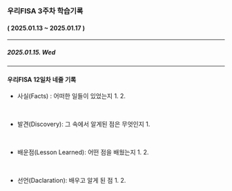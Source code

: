 ### 우리FISA 3주차 학습기록
#### ( 2025.01.13 ~ 2025.01.17 )
***
##### 2025.01.15. Wed


***
#### 우리FISA 12일차 네줄 기록

- 사실(Facts) : 어떠한 일들이 있었는지
    1. 
    2. 

<br>

- 발견(Discovery): 그 속에서 알게된 점은 무엇인지
    1. 

<br>

- 배운점(Lesson Learned): 어떤 점을 배웠는지
    1. 
    2. 
    
<br>

- 선언(Daclaration): 배우고 알게 된 점
    1. 
    2. 